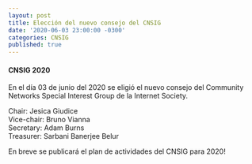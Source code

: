 ```yaml
---
layout: post
title: Elección del nuevo consejo del CNSIG
date: '2020-06-03 23:00:00 -0300'
categories: CNSIG
published: true
---
```


#### CNSIG 2020


En el día 03 de junio del 2020 se eligió el nuevo consejo del Community Networks Special Interest Group de la Internet Society.

Chair: Jesica Giudice  
Vice-chair: Bruno Vianna  
Secretary: Adam Burns  
Treasurer: Sarbani Banerjee Belur  

En breve se publicará el plan de actividades del CNSIG para 2020!

